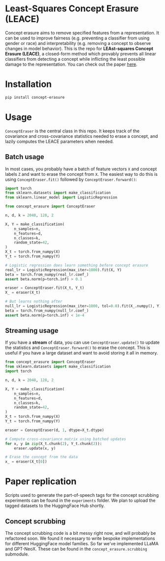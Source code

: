 # Least-Squares Concept Erasure (LEACE)
Concept erasure aims to remove specified features from a representation. It can be used to improve fairness (e.g. preventing a classifier from using gender or race) and interpretability (e.g. removing a concept to observe changes in model behavior). This is the repo for **LEAst-squares Concept Erasure (LEACE)**, a closed-form method which provably prevents all linear classifiers from detecting a concept while inflicting the least possible damage to the representation. You can check out the paper [here](https://arxiv.org/abs/2306.03819).

# Installation

```bash
pip install concept-erasure
```

# Usage

`ConceptEraser` is the central class in this repo. It keeps track of the covariance and cross-covariance statistics needed to erase a concept, and lazily computes the LEACE parameters when needed.

## Batch usage

In most cases, you probably have a batch of feature vectors `X` and concept labels `Z` and want to erase the concept from `X`. The easiest way to do this is using `ConceptEraser.fit()` followed by `ConceptEraser.forward()`:

```python
import torch
from sklearn.datasets import make_classification
from sklearn.linear_model import LogisticRegression

from concept_erasure import ConceptEraser

n, d, k = 2048, 128, 2

X, Y = make_classification(
    n_samples=n,
    n_features=d,
    n_classes=k,
    random_state=42,
)
X_t = torch.from_numpy(X)
Y_t = torch.from_numpy(Y)

# Logistic regression does learn something before concept erasure
real_lr = LogisticRegression(max_iter=1000).fit(X, Y)
beta = torch.from_numpy(real_lr.coef_)
assert beta.norm(p=torch.inf) > 0.1

eraser = ConceptEraser.fit(X_t, Y_t)
X_ = eraser(X_t)

# But learns nothing after
null_lr = LogisticRegression(max_iter=1000, tol=0.0).fit(X_.numpy(), Y)
beta = torch.from_numpy(null_lr.coef_)
assert beta.norm(p=torch.inf) < 1e-4
```

## Streaming usage
If you have a **stream** of data, you can use `ConceptEraser.update()` to update the statistics and `ConceptEraser.forward()` to erase the concept. This is useful if you have a large dataset and want to avoid storing it all in memory.

```python
from concept_erasure import ConceptEraser
from sklearn.datasets import make_classification
import torch

n, d, k = 2048, 128, 2

X, Y = make_classification(
    n_samples=n,
    n_features=d,
    n_classes=k,
    random_state=42,
)
X_t = torch.from_numpy(X)
Y_t = torch.from_numpy(Y)

eraser = ConceptEraser(d, 1, dtype=X_t.dtype)

# Compute cross-covariance matrix using batched updates
for x, y in zip(X_t.chunk(2), Y_t.chunk(2)):
    eraser.update(x, y)

# Erase the concept from the data
x_ = eraser(X_t[0])
```

# Paper replication

Scripts used to generate the part-of-speech tags for the concept scrubbing experiments can be found in the `experiments` folder. We plan to upload the tagged datasets to the HuggingFace Hub shortly.

## Concept scrubbing

The concept scrubbing code is a bit messy right now, and will probably be refactored soon. We found it necessary to write bespoke implementations for different HuggingFace model families. So far we've implemented LLaMA and GPT-NeoX. These can be found in the `concept_erasure.scrubbing` submodule.
